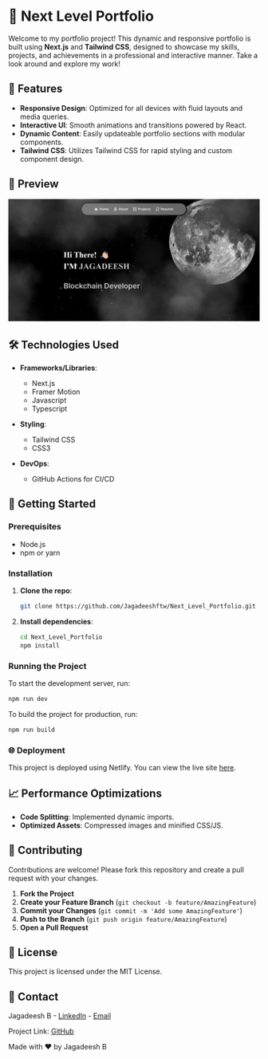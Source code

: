 # 🚀 Next Level Portfolio

Welcome to my portfolio project! This dynamic and responsive portfolio is built using **Next.js** and **Tailwind CSS**, designed to showcase my skills, projects, and achievements in a professional and interactive manner. Take a look around and explore my work!

## 🌟 Features

- **Responsive Design**: Optimized for all devices with fluid layouts and media queries.
- **Interactive UI**: Smooth animations and transitions powered by React.
- **Dynamic Content**: Easily updateable portfolio sections with modular components.
- **Tailwind CSS**: Utilizes Tailwind CSS for rapid styling and custom component design.

## 📸 Preview

![Portfolio Preview](./Assets/Projects/Portfolio.png)

## 🛠️ Technologies Used

- **Frameworks/Libraries**:

  - Next.js
  - Framer Motion
  - Javascript
  - Typescript

- **Styling**:

  - Tailwind CSS
  - CSS3

- **DevOps**:
  - GitHub Actions for CI/CD

## 🚀 Getting Started

### Prerequisites

- Node.js
- npm or yarn

### Installation

1. **Clone the repo**:
   ```sh
   git clone https://github.com/Jagadeeshftw/Next_Level_Portfolio.git
   ```
2. **Install dependencies**:
   ```sh
   cd Next_Level_Portfolio
   npm install
   ```

### Running the Project

To start the development server, run:

```sh
npm run dev
```

To build the project for production, run:

```sh
npm run build
```

### 🌐 Deployment

This project is deployed using Netlify. You can view the live site [here](https://jagadeeshftw.netlify.app/).

## 📈 Performance Optimizations

- **Code Splitting**: Implemented dynamic imports.
- **Optimized Assets**: Compressed images and minified CSS/JS.

## 🤝 Contributing

Contributions are welcome! Please fork this repository and create a pull request with your changes.

1. **Fork the Project**
2. **Create your Feature Branch** (`git checkout -b feature/AmazingFeature`)
3. **Commit your Changes** (`git commit -m 'Add some AmazingFeature'`)
4. **Push to the Branch** (`git push origin feature/AmazingFeature`)
5. **Open a Pull Request**

## 📝 License

This project is licensed under the MIT License.

## 📧 Contact

Jagadeesh B - [LinkedIn](https://www.linkedin.com/in/jagadeesh-b-042b38208/) - [Email](mailto:jagadeesh26062002@gmail.com)

Project Link: [GitHub](https://github.com/Jagadeeshftw/Next_Level_Portfolio)

Made with ❤️ by Jagadeesh B
